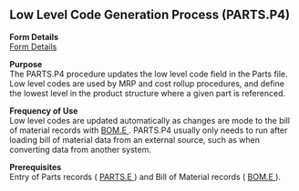 ##  Low Level Code Generation Process (PARTS.P4)

<PageHeader />

**Form Details**  
[ Form Details ](PARTS-P4-1/README.md)   

**Purpose**  
The PARTS.P4 procedure updates the low level code field in the Parts file. Low
level codes are used by MRP and cost rollup procedures, and define the lowest
level in the product structure where a given part is referenced.

**Frequency of Use**  
Low level codes are updated automatically as changes are mode to the bill of material records with [ BOM.E ](../../ENG-ENTRY/BOM-E/README.md) . PARTS.P4 usually only needs to run after loading bill of material data from an external source, such as when converting data from another system. 

**Prerequisites**  
Entry of Parts records ( [ PARTS.E ](../../ENG-ENTRY/PARTS-E/README.md) ) and Bill of Material records ( [ BOM.E ](../../ENG-ENTRY/BOM-E/README.md) ). 

<badge text= "Version 8.10.57" vertical="middle" />

<PageFooter />